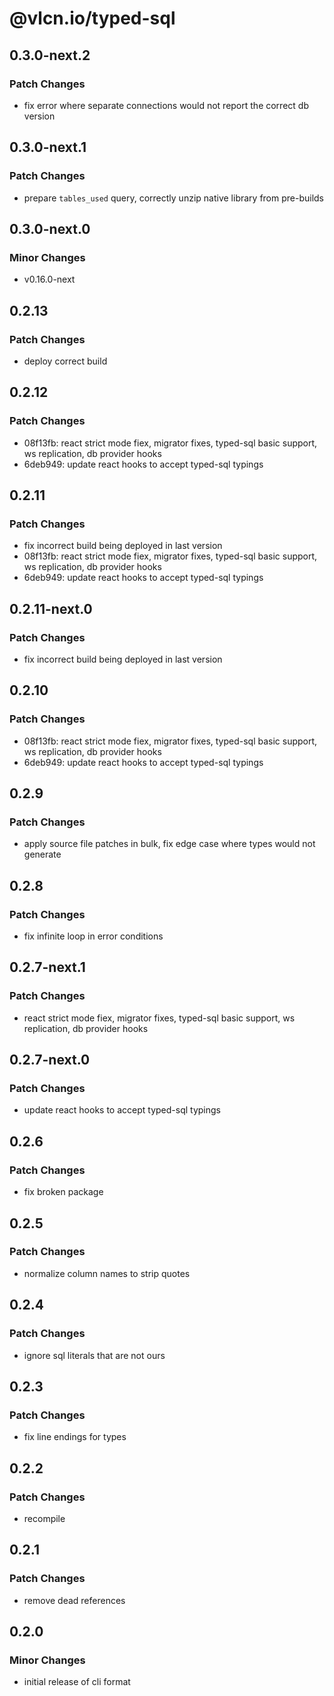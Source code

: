 # @vlcn.io/typed-sql

## 0.3.0-next.2

### Patch Changes

- fix error where separate connections would not report the correct db version

## 0.3.0-next.1

### Patch Changes

- prepare `tables_used` query, correctly unzip native library from pre-builds

## 0.3.0-next.0

### Minor Changes

- v0.16.0-next

## 0.2.13

### Patch Changes

- deploy correct build

## 0.2.12

### Patch Changes

- 08f13fb: react strict mode fiex, migrator fixes, typed-sql basic support, ws replication, db provider hooks
- 6deb949: update react hooks to accept typed-sql typings

## 0.2.11

### Patch Changes

- fix incorrect build being deployed in last version
- 08f13fb: react strict mode fiex, migrator fixes, typed-sql basic support, ws replication, db provider hooks
- 6deb949: update react hooks to accept typed-sql typings

## 0.2.11-next.0

### Patch Changes

- fix incorrect build being deployed in last version

## 0.2.10

### Patch Changes

- 08f13fb: react strict mode fiex, migrator fixes, typed-sql basic support, ws replication, db provider hooks
- 6deb949: update react hooks to accept typed-sql typings

## 0.2.9

### Patch Changes

- apply source file patches in bulk, fix edge case where types would not generate

## 0.2.8

### Patch Changes

- fix infinite loop in error conditions

## 0.2.7-next.1

### Patch Changes

- react strict mode fiex, migrator fixes, typed-sql basic support, ws replication, db provider hooks

## 0.2.7-next.0

### Patch Changes

- update react hooks to accept typed-sql typings

## 0.2.6

### Patch Changes

- fix broken package

## 0.2.5

### Patch Changes

- normalize column names to strip quotes

## 0.2.4

### Patch Changes

- ignore sql literals that are not ours

## 0.2.3

### Patch Changes

- fix line endings for types

## 0.2.2

### Patch Changes

- recompile

## 0.2.1

### Patch Changes

- remove dead references

## 0.2.0

### Minor Changes

- initial release of cli format
